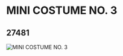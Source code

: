 # MINI COSTUME NO. 3
## 27481
![MINI COSTUME NO. 3](https://lc-www-live-s.legocdn.com/media/bricks/5/2/6159647.jpg)
